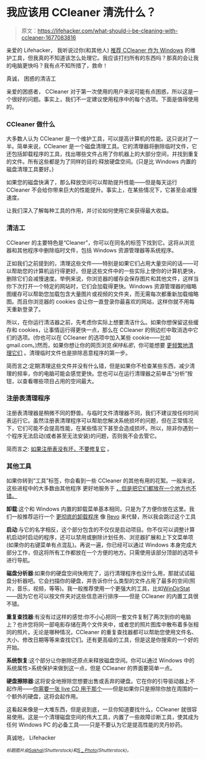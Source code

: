 # 我应该用 CCleaner 清洗什么？

> 原文：<https://lifehacker.com/what-should-i-be-cleaning-with-ccleaner-1677083816>

亲爱的 Lifehacker，
我听说过你(和其他人) [推荐 CCleaner 作为 Windows](https://lifehacker.com/what-kind-of-maintenance-do-i-need-to-do-on-my-windows-5815256) 的维护工具，但我真的不知道该怎么处理它。我应该打扫所有的东西吗？那真的会让我的电脑更快吗？我有点不知所措了，救命！



真诚，
困惑的清洁工

亲爱的困惑者，
CCleaner 对于第一次使用的用户来说可能有点困惑，所以这是一个很好的问题。事实上，我们不一定建议使用程序中的每个选项。下面是值得使用的。

### CCleaner 做什么

大多数人认为 CCleaner 是一个维护工具，可以提高计算机的性能。这只说对了一半。简单来说，CCleaner 是一个磁盘清理工具。它的清理器将删除临时文件，它还包括卸载程序的工具，找出哪些文件占用了你机器上的大部分空间，并找到重复的文件。所有这些都是为了同样的目的:释放硬盘空间。(只是比 Windows 内置的磁盘清理工具要好。)

如果您的磁盘快满了，那么释放空间可以帮助提升性能——但是每天运行 CCleaner 不会给你带来巨大的性能提升。事实上，在某些情况下，它甚至会减慢速度。

让我们深入了解每种工具的作用，并讨论如何使用它来获得最大收益。

### 清洁工

CCleaner 的主要特色是“Cleaner”，你可以在同名的标签下找到它。这将从浏览器和其他程序中删除临时文件，包括 Windows 资源管理器等系统程序。

正如我们之前提到的，清理这些文件——特别是如果它们占用大量空间的话——可以帮助您的计算机运行得更好。但是这些文件中的一些实际上使你的计算机更快，删除它们会减慢速度。举例来说，你浏览器的缓存会保存图片和其他文件，这样当你下次打开一个特定的网站时，它们会加载得更快。Windows 资源管理器的缩略图缓存可以帮助您加载包含大量图片或视频的文件夹，而无需每次都重新加载缩略图。而且你浏览器的 cookies 会让你一直登录你最喜欢的网站，这样你就不用每天重新登录了。

所以，在你运行清洁器之前，先考虑你实际上想要清洁什么。如果你想保留这些缓存和 cookies，让事情运行得更快一点，那么在 CCleaner 的侧边栏中取消选中它们的选项。(你也可以在 CCleaner 的选项中加入某些 cookie——比如 gmail.com。)然而，如果你想让你的网页浏览*保持私密*，你可能想要 [更频繁地清理它们](http://lifehacker.com/how-to-really-browse-without-leaving-a-trace-5395267) 。清理临时文件也是排除恶意程序的第一步。

简而言之:定期清理这些文件并没有什么错，但是如果你不检查某些东西，减少清理的频率，你的电脑可能会感觉更快。您也可以在运行清理器之前单击“分析”按钮，以查看哪些项目占用的空间最大。

### 注册表清理程序

注册表清理器是稍微不同的野兽。与临时文件清理器不同，我们不建议按任何时间表运行它。虽然注册表清理程序可以帮助您解决系统损坏的问题，但在正常情况下，它们可能不会提高性能，在某些情况下甚至会造成损坏。所以，除非你遇到一个程序无法启动(或者甚至无法安装)的问题，否则我不会去管它。

简而言之: [如果注册表没有坏，不要修复它](https://lifehacker.com/whats-the-registry-should-i-clean-it-and-whats-the-po-5482701) 。

### 其他工具

如果你转到“工具”标签，你会看到一些 CCleaner 的其他有用的花絮。一般来说，这些进程中的大多数由其他程序 更好地服务于 [，但是把它们都放在一个地方也不错。](https://lifehacker.com/how-to-clean-out-your-overflowing-hard-drive-and-get-yo-510511720)

**卸载**:这个和 Windows 内置的卸载菜单基本相同，只是为了方便你放在这里。我们一般推荐运行一个 [更彻底的卸载程序](http://lifehacker.com/the-best-app-uninstaller-for-windows-5829096) 像 [Revo](http://www.revouninstaller.com/index.html) 来代替，所以我会跳过这个工具

**启动**:与它的名字相反，这个部分包含的不仅仅是启动项目。你不仅可以调整计算机启动时启动的程序，还可以禁用或删除计划任务、浏览器扩展和上下文菜单项(如果你的右键菜单有点混乱)。再说一遍，你已经可以通过 Windows 本身完成大部分工作，但这将所有工作都放在一个方便的地方。只需使用该部分顶部的选项卡进行导航。

**磁盘分析器**:如果你的硬盘空间快用完了，运行清理程序也没什么用，那就试试磁盘分析器吧。它会扫描你的硬盘，并告诉你什么类型的文件占用了最多的空间(照片，音乐，视频，等等)。我一般推荐使用一个更强大的工具，比如[WinDirStat](http://windirstat.info/index.html)——因为它也可以按文件夹对这些信息进行排序——但是 CCleaner 的内置工具很不错。

**重复查找器**:有没有过这样的感觉:你不小心把同一套文件复制了两次到你的电脑上？也许您将同一部电影存储在两个文件夹中，或者您的照片图库中散布着多张相同的照片。无论是哪种情况，CCleaner 的重复查找器都可以帮助您使用文件名、大小、修改日期等等来查找它们。还有更高级的工具，但是这是你搜索的一个好的开始。

**系统恢复**:这个部分让你删除还原点来释放磁盘空间。你可以通过 Windows 中的系统属性>系统保护来做到这一点，但是 CCleaner 的界面要简单一点。

**硬盘擦除器**:这将安全地擦除您想要出售或丢弃的硬盘。它在你的引导驱动器上不起作用——[你需要一张 live CD 用于那个](http://lifehacker.com/how-do-i-securely-wipe-a-computer-5835369)——但是如果你只是擦除你放在周围的一个额外的硬盘，这将会起作用。

这看起来像是一大堆东西，但是说到底，一旦你知道要找什么，CCleaner 就很容易使用。这是一个清理磁盘空间的伟大工具，内置了一些故障诊断工具，使其成为任何 Windows PC 的必备工具——只是不要认为它是提高性能的灵丹妙药。

真诚地，
Lifehacker

<small>*标题图片由*</small>[<small>*Sakhal*</small>](http://www.shutterstock.com/pic-109903253/stock-vector-six-cleaners-with-big-notebook.html)<small>*(Shutterstock)和*</small>[<small>*S _ Photo*</small>](http://www.shutterstock.com/pic-190142777/stock-photo-kitchen-decoration.html)<small>*(Shutterstock)。*</small>